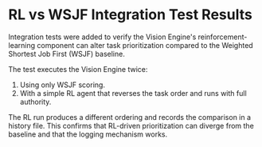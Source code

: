 # RL vs WSJF Integration Test Results

Integration tests were added to verify the Vision Engine's reinforcement-learning component can alter task prioritization compared to the Weighted Shortest Job First (WSJF) baseline.

The test executes the Vision Engine twice:
1. Using only WSJF scoring.
2. With a simple RL agent that reverses the task order and runs with full authority.

The RL run produces a different ordering and records the comparison in a history file. This confirms that RL-driven prioritization can diverge from the baseline and that the logging mechanism works.
